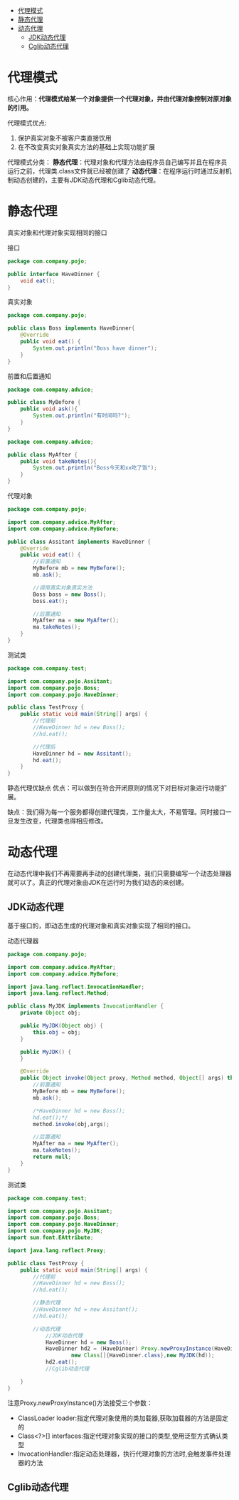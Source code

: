 <!-- TOC -->

- [代理模式](#代理模式)
- [静态代理](#静态代理)
- [动态代理](#动态代理)
    - [JDK动态代理](#jdk动态代理)
    - [Cglib动态代理](#cglib动态代理)

<!-- /TOC -->
# 代理模式
核心作用：**代理模式给某一个对象提供一个代理对象，并由代理对象控制对原对象的引用。**

代理模式优点:
1. 保护真实对象不被客户类直接饮用
2. 在不改变真实对象真实方法的基础上实现功能扩展


代理模式分类：
**静态代理**：代理对象和代理方法由程序员自己编写并且在程序员运行之前，代理类.class文件就已经被创建了
**动态代理**：在程序运行时通过反射机制动态创建的，主要有JDK动态代理和Cglib动态代理。

# 静态代理

真实对象和代理对象实现相同的接口

接口
```java
package com.company.pojo;

public interface HaveDinner {
    void eat();
}

```

真实对象
```java
package com.company.pojo;

public class Boss implements HaveDinner{
    @Override
    public void eat() {
        System.out.println("Boss have dinner");
    }
}
```
前置和后置通知
```java
package com.company.advice;

public class MyBefore {
    public void ask(){
        System.out.println("有时间吗?");
    }
}
```

```java
package com.company.advice;

public class MyAfter {
    public void takeNotes(){
        System.out.println("Boss今天和xx吃了饭");
    }
}

```


代理对象
```java
package com.company.pojo;

import com.company.advice.MyAfter;
import com.company.advice.MyBefore;

public class Assitant implements HaveDinner {
    @Override
    public void eat() {
        //前置通知
        MyBefore mb = new MyBefore();
        mb.ask();

        //调用真实对象真实方法
        Boss boss = new Boss();
        boss.eat();

        //后置通知
        MyAfter ma = new MyAfter();
        ma.takeNotes();
    }
}

```

测试类
```java
package com.company.test;

import com.company.pojo.Assitant;
import com.company.pojo.Boss;
import com.company.pojo.HaveDinner;

public class TestProxy {
    public static void main(String[] args) {
        //代理前
        //HaveDinner hd = new Boss();
        //hd.eat();

        //代理后
        HaveDinner hd = new Assitant();
        hd.eat();
    }
}

```
静态代理优缺点
优点：可以做到在符合开闭原则的情况下对目标对象进行功能扩展。

缺点：我们得为每一个服务都得创建代理类，工作量太大，不易管理。同时接口一旦发生改变，代理类也得相应修改。

# 动态代理
在动态代理中我们不再需要再手动的创建代理类，我们只需要编写一个动态处理器就可以了。真正的代理对象由JDK在运行时为我们动态的来创建。

## JDK动态代理
基于接口的，即动态生成的代理对象和真实对象实现了相同的接口。

动态代理器
```java
package com.company.pojo;

import com.company.advice.MyAfter;
import com.company.advice.MyBefore;

import java.lang.reflect.InvocationHandler;
import java.lang.reflect.Method;

public class MyJDK implements InvocationHandler {
    private Object obj;

    public MyJDK(Object obj) {
        this.obj = obj;
    }

    public MyJDK() {
    }

    @Override
    public Object invoke(Object proxy, Method method, Object[] args) throws Throwable {
        //前置通知
        MyBefore mb = new MyBefore();
        mb.ask();

        /*HaveDinner hd = new Boss();
        hd.eat();*/
        method.invoke(obj,args);

        //后置通知
        MyAfter ma = new MyAfter();
        ma.takeNotes();
        return null;
    }
}

```

测试类

```java
package com.company.test;

import com.company.pojo.Assitant;
import com.company.pojo.Boss;
import com.company.pojo.HaveDinner;
import com.company.pojo.MyJDK;
import sun.font.EAttribute;

import java.lang.reflect.Proxy;

public class TestProxy {
    public static void main(String[] args) {
        //代理前
        //HaveDinner hd = new Boss();
        //hd.eat();

        //静态代理
        //HaveDinner hd = new Assitant();
        //hd.eat();

        //动态代理
            //JDK动态代理
            HaveDinner hd = new Boss();
            HaveDinner hd2 = (HaveDinner) Proxy.newProxyInstance(HaveDinner.class.getClassLoader(),
                    new Class[]{HaveDinner.class},new MyJDK(hd));
            hd2.eat();
            //Cglib动态代理

    }
}

```


注意Proxy.newProxyInstance()方法接受三个参数：
- ClassLoader loader:指定代理对象使用的类加载器,获取加载器的方法是固定的
- Class<?>[] interfaces:指定代理对象实现的接口的类型,使用泛型方式确认类型
- InvocationHandler:指定动态处理器，执行代理对象的方法时,会触发事件处理器的方法

## Cglib动态代理
